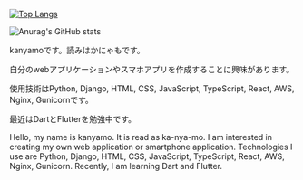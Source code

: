 [![Top Langs](https://github-readme-stats.vercel.app/api/top-langs/?username=kanyamo&theme=dark
)](https://github.com/anuraghazra/github-readme-stats)

![Anurag's GitHub stats](https://github-readme-stats.vercel.app/api?username=kanyamo&theme=dark&show_icons=true)

kanyamoです。読みはかにゃもです。

自分のwebアプリケーションやスマホアプリを作成することに興味があります。

使用技術はPython, Django, HTML, CSS, JavaScript, TypeScript, React, AWS, Nginx, Gunicornです。

最近はDartとFlutterを勉強中です。


Hello, my name is kanyamo. It is read as ka-nya-mo. I am interested in creating my own web application or smartphone application. Technologies I use are Python, Django, HTML, CSS, JavaScript, TypeScript, React, AWS, Nginx, Gunicorn. Recently, I am learning Dart and Flutter.
